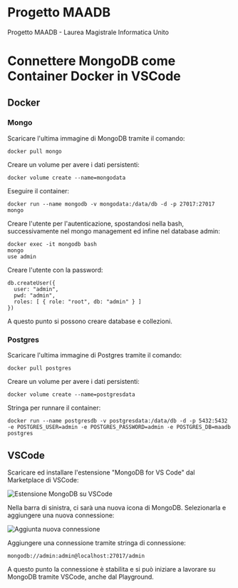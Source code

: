 # Progetto MAADB
Progetto MAADB - Laurea Magistrale Informatica Unito

# Connettere MongoDB come Container Docker in VSCode
## Docker
### Mongo
Scaricare l'ultima immagine di MongoDB tramite il comando:
```
docker pull mongo
```
Creare un volume per avere i dati persistenti:
```
docker volume create --name=mongodata
```
Eseguire il container:
```
docker run --name mongodb -v mongodata:/data/db -d -p 27017:27017 mongo
```
Creare l'utente per l'autenticazione, spostandosi nella bash, successivamente nel mongo management ed infine nel database admin:
```
docker exec -it mongodb bash
mongo
use admin
```
Creare l'utente con la password:
```
db.createUser({
  user: "admin", 
  pwd: "admin", 
  roles: [ { role: "root", db: "admin" } ]
})
```

A questo punto si possono creare database e collezioni.

### Postgres

Scaricare l'ultima immagine di Postgres tramite il comando:
```
docker pull postgres
```

Creare un volume per avere i dati persistenti:
```
docker volume create --name=postgresdata
```

Stringa per runnare il container:
```
docker run --name postgresdb -v postgresdata:/data/db -d -p 5432:5432 -e POSTGRES_USER=admin -e POSTGRES_PASSWORD=admin -e POSTGRES_DB=maadb postgres
```

## VSCode
Scaricare ed installare l'estensione "MongoDB for VS Code" dal Marketplace di VSCode:

![Estensione MongoDB su VSCode](https://code.visualstudio.com/assets/docs/azure/mongodb/install-cosmosdb-extension.png)

Nella barra di sinistra, ci sarà una nuova icona di MongoDB. Selezionarla e aggiungere una nuova connessione:

![Aggiunta nuova connessione](https://code.visualstudio.com/assets/docs/azure/mongodb/cosmosdb-explorer.png)

Aggiungere una connessione tramite stringa di connessione:
```
mongodb://admin:admin@localhost:27017/admin
```

A questo punto la connessione è stabilita e si può iniziare a lavorare su MongoDB tramite VSCode, anche dal Playground.
